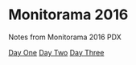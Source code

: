 # Monitorama 2016
Notes from Monitorama 2016 PDX

[Day One](https://github.com/sohonet/monitorama2016/blob/master/Monitorama%20day%201.md)
[Day Two](https://github.com/sohonet/monitorama2016/blob/master/Monitorama%20day%202.md)
[Day Three](https://github.com/sohonet/monitorama2016/blob/master/Monitorama%20day%203.md)

